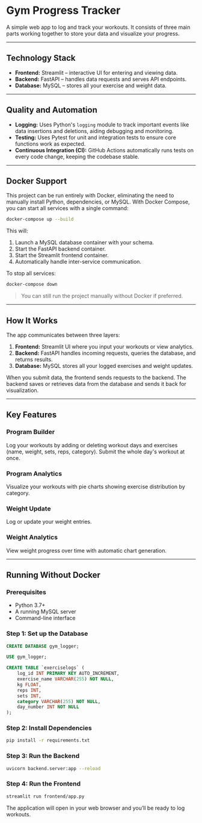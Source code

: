 # Gym Progress Tracker

A simple web app to log and track your workouts. It consists of three main parts working together to store your data and visualize your progress.

---

## Technology Stack

- **Frontend:** Streamlit – interactive UI for entering and viewing data.  
- **Backend:** FastAPI – handles data requests and serves API endpoints.  
- **Database:** MySQL – stores all your exercise and weight data.  

---

## Quality and Automation

- **Logging:** Uses Python's `logging` module to track important events like data insertions and deletions, aiding debugging and monitoring.  
- **Testing:** Uses Pytest for unit and integration tests to ensure core functions work as expected.  
- **Continuous Integration (CI):** GitHub Actions automatically runs tests on every code change, keeping the codebase stable.  

---

## Docker Support

This project can be run entirely with Docker, eliminating the need to manually install Python, dependencies, or MySQL. With Docker Compose, you can start all services with a single command:

```bash
docker-compose up --build
```

This will:

1. Launch a MySQL database container with your schema.
2. Start the FastAPI backend container.
3. Start the Streamlit frontend container.
4. Automatically handle inter-service communication.

To stop all services:

```bash
docker-compose down
```

> You can still run the project manually without Docker if preferred.  

---

## How It Works

The app communicates between three layers:

1. **Frontend:** Streamlit UI where you input your workouts or view analytics.  
2. **Backend:** FastAPI handles incoming requests, queries the database, and returns results.  
3. **Database:** MySQL stores all your logged exercises and weight updates.  

When you submit data, the frontend sends requests to the backend. The backend saves or retrieves data from the database and sends it back for visualization.

---

## Key Features

### Program Builder
Log your workouts by adding or deleting workout days and exercises (name, weight, sets, reps, category). Submit the whole day's workout at once.

### Program Analytics
Visualize your workouts with pie charts showing exercise distribution by category.

### Weight Update
Log or update your weight entries.

### Weight Analytics
View weight progress over time with automatic chart generation.

---

## Running Without Docker

### Prerequisites
- Python 3.7+
- A running MySQL server
- Command-line interface

### Step 1: Set up the Database

```sql
CREATE DATABASE gym_logger;

USE gym_logger;

CREATE TABLE `exerciselogs` (
    log_id INT PRIMARY KEY AUTO_INCREMENT,
    exercise_name VARCHAR(255) NOT NULL,
    kg FLOAT,
    reps INT,
    sets INT,
    category VARCHAR(255) NOT NULL,
    day_number INT NOT NULL
);
```

### Step 2: Install Dependencies

```bash
pip install -r requirements.txt
```

### Step 3: Run the Backend

```bash
uvicorn backend.server:app --reload
```

### Step 4: Run the Frontend

```bash
streamlit run frontend/app.py
```

The application will open in your web browser and you’ll be ready to log workouts.
